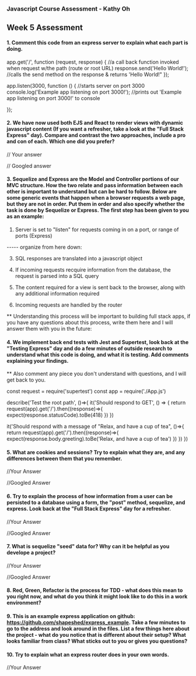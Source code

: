 ### Javascript Course Assessment - Kathy Oh

## Week 5 Assessment

#### 1. Comment this code from an express server to explain what each part is doing.

app.get('/', function (request, response) {         //a call back function invoked when request 
                                                    w/the path (route or root URL)
 response.send('Hello World!');                    //calls the send method on the response & 
                                                    returns 'Hello World!"
});

app.listen(3000, function () {                     //starts server on port 3000
 console.log('Example app listening on port 3000!');  //prints out 'Example app listening on 
                                                       port 3000!' to console

});



#### 2. We have now used both EJS and React to render views with dynamic javascript content (If you want a refresher, take a look at the "Full Stack Express" day). Compare and contrast the two approaches, include a pro and con of each. Which one did you prefer?

// Your answer


// Googled answer


#### 3. Sequelize and Express are the Model and Controller portions of our MVC structure. How the two relate and pass information between each other is important to understand but can be hard to follow. Below are some generic events that happen when a browser requests a web page, but they are not in order. Put them in order and also specify whether the task is done by Sequelize or Express. The first step has been given to you as an example:

1. Server is set to "listen" for requests coming in on a port, or range of ports (Express)

----- organize from here down:

3. SQL responses are translated into a javascript object

4. If incoming requests recquire information from the database, the request is parsed into a SQL query

2. The content required for a view is sent back to the browser, along with any additional information required

5. Incoming requests are handled by the router

** Understanding this process will be important to building full stack apps, if you have any questions about this process, write them here and I will answer them with you in the future:


#### 4. We implement back end tests with Jest and Supertest, look back at the "Testing Express" day and do a few minutes of outside research to understand what this code is doing, and what it is testing. Add comments explaining your findings.

** Also comment any piece you don't understand with questions, and I will get back to you.


const request = require('supertest')
const app = require('./App.js')

describe('Test the root path', ()=>{
  it('Should respond to GET', () => {
    return request(app).get('/').then((response)=>{
      expect(response.statusCode).toBe(418)
    })
  })

  it('Should respond with a message of "Relax, and have a cup of tea", ()=>{
    return request(app).get('/').then((response)=>{
      expect(response.body.greeting).toBe('Relax, and have a cup of tea')
    })
  })
})


#### 5. What are cookies and sessions? Try to explain what they are, and any differences between them that you remember.

//Your Answer


 //Googled Answer

#### 6. Try to explain the process of how information from a user can be persisted to a database using a form, the "post" method, sequelize, and express.  Look back at the "Full Stack Express" day for a refresher.

 //Your Answer


 //Googled Answer


 #### 7. What is sequelize "seed" data for? Why can it be helpful as you develope a project?

 //Your Answer


 //Googled Answer


 #### 8. Red, Green, Refactor is the process for TDD - what does this mean to you right now, and what do you think it might look like to do this in a work environment?


 #### 9. This is an example express application on github: https://github.com/shapeshed/express_example. Take a few minutes to go to the address and look around in the files. List a few things here about the project - what do you notice that is different about their setup? What looks familiar from class? What sticks out to you or gives you questions?



#### 10.  Try to explain what an express router does in your own words. 

 //Your Answer


